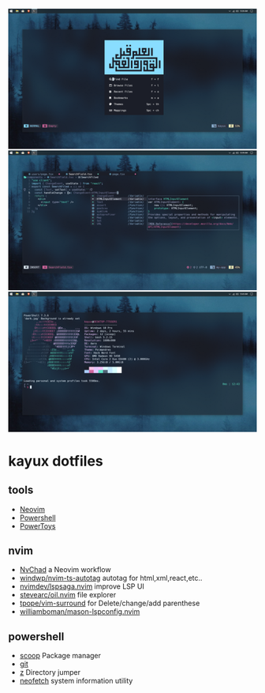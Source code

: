 ![0](./images/windev.PNG) ![7](./images/coding.PNG) ![1](./images/winenvr.PNG)

# kayux dotfiles

## tools

- [Neovim](https://neovim.io/)
- [Powershell](https://github.com/powershell/powershell)
- [PowerToys](https://github.com/microsoft/PowerToys)

## nvim

- [NvChad](https://github.com/nvchad/nvchad) a Neovim workflow
- [windwp/nvim-ts-autotag](https://github.com/windwp/nvim-ts-autotag) autotag
  for html,xml,react,etc..
- [nvimdev/lspsaga.nvim](https://github.com/nvimdev/lspsaga.nvim) improve LSP UI
- [stevearc/oil.nvim](https://github.com/stevearc/oil.nvim) file explorer
- [tpope/vim-surround](https://github.com/tpope/vim-surround) for
  Delete/change/add parenthese
- [williamboman/mason-lspconfig.nvim](https://github.com/williamboman/mason-lspconfig.nvim)

## powershell

- [scoop](https://scoop.sh) Package manager
- [git](https://git-scm.com/git)
- [z](https://github.com/badmotorfinger/z) Directory jumper
- [neofetch](https://github.com/dylanaraps/neofetch) system information utility
